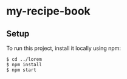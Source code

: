 # my-recipe-book

## Setup
To run this project, install it locally using npm:

```
$ cd ../lorem
$ npm install
$ npm start
```
